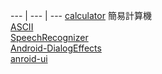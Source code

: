 --- | --- | ---
[calculator](https://github.com/yungming/android-calculator.git) 簡易計算機</br>
[ASCII](https://github.com/yungming/android-ASCII.git)</br>
[SpeechRecognizer](https://github.com/yungming/android-Recognizer.git)</br>
[Android-DialogEffects](https://github.com/yungming/Android-DialogEffects.git)</br>
[anroid-ui](https://github.com/yungming/awesome-android-ui.git)
